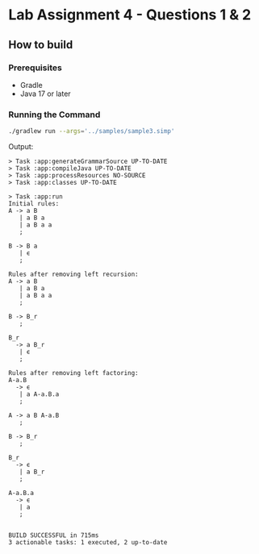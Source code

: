 # Lab Assignment 4 - Questions 1 & 2

## How to build

### Prerequisites

- Gradle
- Java 17 or later

### Running the Command

```bash
./gradlew run --args='../samples/sample3.simp'
```

Output:
```
> Task :app:generateGrammarSource UP-TO-DATE
> Task :app:compileJava UP-TO-DATE
> Task :app:processResources NO-SOURCE
> Task :app:classes UP-TO-DATE

> Task :app:run
Initial rules:
A -> a B
   | a B a
   | a B a a
   ;

B -> B a
   | ϵ
   ;

Rules after removing left recursion:
A -> a B
   | a B a
   | a B a a
   ;

B -> B_r
   ;

B_r
  -> a B_r
   | ϵ
   ;

Rules after removing left factoring:
A-a.B
  -> ϵ
   | a A-a.B.a
   ;

A -> a B A-a.B
   ;

B -> B_r
   ;

B_r
  -> ϵ
   | a B_r
   ;

A-a.B.a
  -> ϵ
   | a
   ;


BUILD SUCCESSFUL in 715ms
3 actionable tasks: 1 executed, 2 up-to-date
```
